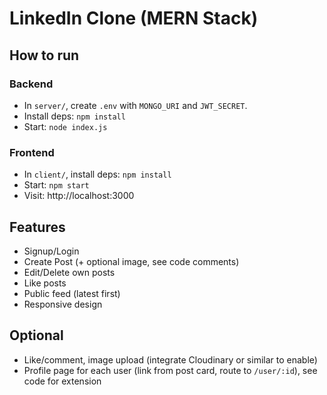 # LinkedIn Clone (MERN Stack)

## How to run

### Backend
- In `server/`, create `.env` with `MONGO_URI` and `JWT_SECRET`.
- Install deps: `npm install`
- Start: `node index.js`

### Frontend
- In `client/`, install deps: `npm install`
- Start: `npm start`
- Visit: http://localhost:3000

## Features

- Signup/Login
- Create Post (+ optional image, see code comments)
- Edit/Delete own posts
- Like posts
- Public feed (latest first)
- Responsive design

## Optional

- Like/comment, image upload (integrate Cloudinary or similar to enable)
- Profile page for each user (link from post card, route to `/user/:id`), see code for extension

